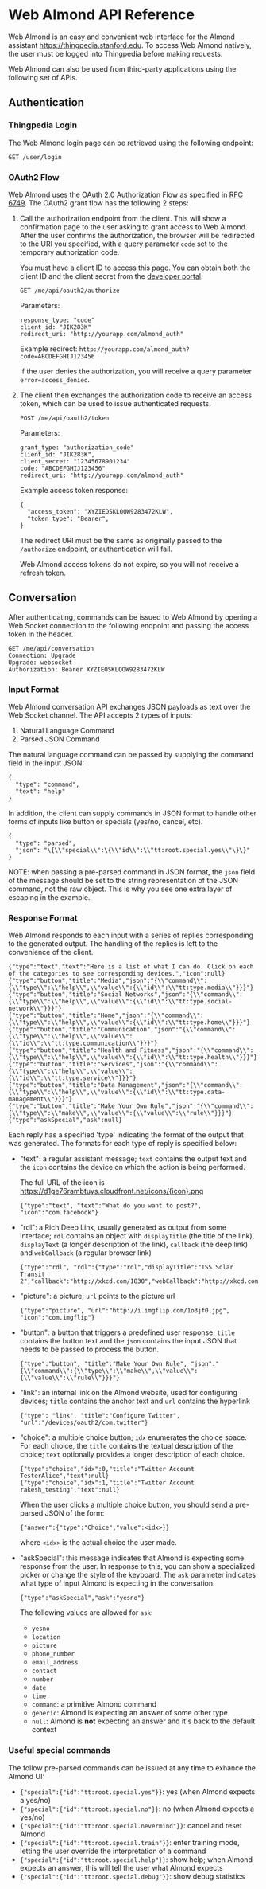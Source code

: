 # Web Almond API Reference

Web Almond is an easy and convenient web interface for the
Almond assistant https://thingpedia.stanford.edu. To access Web Almond natively,
the user must be logged into Thingpedia before making requests.

Web Almond can also be used from third-party applications using the following
set of APIs.

## Authentication

### Thingpedia Login

The Web Almond login page can be retrieved using the following endpoint:

```
GET /user/login
```

### OAuth2 Flow

Web Almond uses the OAuth 2.0 Authorization Flow as specified in [RFC 6749](https://tools.ietf.org/html/rfc6749#section-4.1).
The OAuth2 grant flow has the following 2 steps:

 1. Call the authorization endpoint from the client. This will show a confirmation
    page to the user asking to grant access to Web Almond. After the user confirms the authorization, the browser will be redirected to the URI you specified,
    with a query parameter `code` set to the temporary authorization code.

    You must have a client ID to access this page. You can obtain both the client ID
    and the client secret from the [developer portal](/thingpedia/developers).

    ```
    GET /me/api/oauth2/authorize
    ```

    Parameters:

    ```
    response_type: "code"
    client_id: "JIK283K"
    redirect_uri: "http://yourapp.com/almond_auth"
    ```

    Example redirect: `http://yourapp.com/almond_auth?code=ABCDEFGHIJ123456`

    If the user denies the authorization, you will receive a query parameter `error=access_denied`.

 2. The client then exchanges the authorization code to receive an access token, which can be used
    to issue authenticated requests.

    ```
    POST /me/api/oauth2/token
    ```

    Parameters:

    ```
    grant_type: "authorization_code"
    client_id: "JIK283K",
    client_secret: "12345678901234"
    code: "ABCDEFGHIJ123456"
    redirect_uri: "http://yourapp.com/almond_auth"
    ```

    Example access token response:

    ```
    {
      "access_token": "XYZIEOSKLQOW9283472KLW",
      "token_type": "Bearer",
    }
    ```

    The redirect URI must be the same as originally passed to the `/authorize` endpoint, or
    authentication will fail.

    Web Almond access tokens do not expire, so you will not receive a refresh token.

## Conversation

After authenticating, commands can be issued to Web Almond by opening a Web Socket connection to the
following endpoint and passing the access token in the header.

```
GET /me/api/conversation
Connection: Upgrade
Upgrade: websocket
Authorization: Bearer XYZIEOSKLQOW9283472KLW
```

### Input Format

Web Almond conversation API exchanges JSON payloads as text over the Web Socket channel.
The API accepts 2 types of inputs:

 1. Natural Language Command
 2. Parsed JSON Command

The natural language command can be passed by supplying the command field
in the input JSON:

```
{
  "type": "command",
  "text": "help"
}
```

In addition, the client can supply commands in JSON format to handle other forms
of inputs like button or specials (yes/no, cancel, etc).

```
{
  "type": "parsed",
  "json": "\{\\"special\\":\{\\"id\\":\\"tt:root.special.yes\\"\}\}"
}
```

NOTE: when passing a pre-parsed command in JSON format, the `json` field of the message
should be set to the string representation of the JSON command, not the raw object. This
is why you see one extra layer of escaping in the example.

### Response Format

Web Almond responds to each input with a series of replies corresponding to the
generated output. The handling of the replies is left to the convenience of the client.

```
{"type":"text","text":"Here is a list of what I can do. Click on each of the categories to see corresponding devices.","icon":null}
{"type":"button","title":"Media","json":"{\\"command\\":{\\"type\\":\\"help\\",\\"value\\":{\\"id\\":\\"tt:type.media\\"}}}"}
{"type":"button","title":"Social Networks","json":"{\\"command\\":{\\"type\\":\\"help\\",\\"value\\":{\\"id\\":\\"tt:type.social-network\\"}}}"}
{"type":"button","title":"Home","json":"{\\"command\\":{\\"type\\":\\"help\\",\\"value\\":{\\"id\\":\\"tt:type.home\\"}}}"}
{"type":"button","title":"Communication","json":"{\\"command\\":{\\"type\\":\\"help\\",\\"value\\":{\\"id\\":\\"tt:type.communication\\"}}}"}
{"type":"button","title":"Health and Fitness","json":"{\\"command\\":{\\"type\\":\\"help\\",\\"value\\":{\\"id\\":\\"tt:type.health\\"}}}"}
{"type":"button","title":"Services","json":"{\\"command\\":{\\"type\\":\\"help\\",\\"value\\":{\\"id\\":\\"tt:type.service\\"}}}"}
{"type":"button","title":"Data Management","json":"{\\"command\\":{\\"type\\":\\"help\\",\\"value\\":{\\"id\\":\\"tt:type.data-management\\"}}}"}
{"type":"button","title":"Make Your Own Rule","json":"{\\"command\\":{\\"type\\":\\"make\\",\\"value\\":{\\"value\\":\\"rule\\"}}}"}
{"type":"askSpecial","ask":null}
```

Each reply has a specified 'type' indicating the format of the output that was generated.
The formats for each type of reply is specified below:

 * "text": a regular assistant message; `text` contains the output text and the `icon` contains the device on which the
   action is being performed.

   The full URL of the icon is https://d1ge76rambtuys.cloudfront.net/icons/{icon}.png
   ```
   {"type":"text", "text":"What do you want to post?", "icon":"com.facebook"}
   ```
 * "rdl": a Rich Deep Link, usually generated as output from some interface; `rdl` contains an object with `displayTitle` (the title of
   the link), `displayText` (a longer description of the link), `callback` (the deep link) and
   `webCallback` (a regular browser link)
   ```
   {"type":"rdl", "rdl":{"type":"rdl","displayTitle":"ISS Solar Transit 2","callback":"http://xkcd.com/1830","webCallback":"http://xkcd.com/1830"},"icon":"com.xkcd"}
   ```
 * "picture": a picture; `url` points to the picture url
   ```
   {"type":"picture", "url":"http://i.imgflip.com/1o3jf0.jpg", "icon":"com.imgflip"}
   ```
 * "button": a button that triggers a predefined user response; `title` contains the button text and the `json` contains the input JSON
   that needs to be passed to process the button.
   ```
   {"type":"button", "title":"Make Your Own Rule", "json":"{\\"command\\":{\\"type\\":\\"make\\",\\"value\\":{\\"value\\":\\"rule\\"}}}"}
   ```
 * "link": an internal link on the Almond website, used for configuring devices; `title` contains the anchor text and `url` contains the hyperlink
   ```
   {"type": "link", "title":"Configure Twitter", "url":"/devices/oauth2/com.twitter"}
   ```
 * "choice": a multiple choice button; `idx` enumerates the choice space. For each choice, the `title` contains
   the textual description of the choice; `text` optionally provides a longer description of each choice.
   ```
   {"type":"choice","idx":0,"title":"Twitter Account TesterAlice","text":null}
   {"type":"choice","idx":1,"title":"Twitter Account rakesh_testing","text":null}
   ```
   When the user clicks a multiple choice button, you should send a pre-parsed JSON of the form:
   ```
   {"answer":{"type":"Choice","value":<idx>}}
   ```
   where `<idx>` is the actual choice the user made.

 * "askSpecial": this message indicates that Almond is expecting some response from the user. In response to
   this, you can show a specialized picker or change the style of the keyboard.
   The `ask` parameter indicates what type of input Almond is expecting in the conversation.
   ```
   {"type":"askSpecial","ask":"yesno"}
   ```
   The following values are allowed for `ask`:
   * `yesno`
   * `location`
   * `picture`
   * `phone_number`
   * `email_address`
   * `contact`
   * `number`
   * `date`
   * `time`
   * `command`: a primitive Almond command
   * `generic`: Almond is expecting an answer of some other type
   * `null`: Almond is __not__ expecting an answer and it's back to the default context

### Useful special commands

The follow pre-parsed commands can be issued at any time to exhance the Almond UI:

 * `{"special":{"id":"tt:root.special.yes"}}`: yes (when Almond expects a yes/no)
 * `{"special":{"id":"tt:root.special.no"}}`: no (when Almond expects a yes/no)
 * `{"special":{"id":"tt:root.special.nevermind"}}`: cancel and reset Almond
 * `{"special":{"id":"tt:root.special.train"}}`: enter training mode, letting the user override the interpretation of a command
 * `{"special":{"id":"tt:root.special.help"}}`: show help; when Almond expects an answer, this will tell the user what Almond expects
 * `{"special":{"id":"tt:root.special.debug"}}`: show debug statistics
